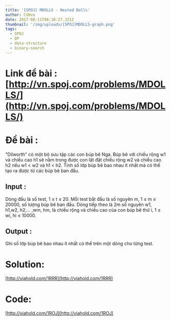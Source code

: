 ```yaml
---
title: '[SPOJ] MDOLLS - Nested Dolls'
author: CVHvn
date: 2017-08-11T06:30:27.321Z
thumbnail: '/img/uploads/[SPOJ]MDOLLS-graph.png'
tags:
  - SPOJ
  - DP
  - data-structure
  - binary-search
---
```

# Link đề bài : [http://vn.spoj.com/problems/MDOLLS/](http://vn.spoj.com/problems/MDOLLS/)

# Đề bài :
"Dilworth" có một bộ sưu tập các con búp bê Nga.  Búp bê với chiều rộng w1 
và chiều cao h1 sẽ nằm trong được con lật đật chiều rộng w2 và chiều cao h2
nếu w1 < w2 và h1 < h2. 
Tính số lớp búp bê bao nhau ít nhất mà có thể tạo ra được từ các búp bê ban đầu.

## Input :

Dòng đầu là số test,  1 ≤ t ≤ 20. Mỗi test bắt đầu là số nguyên m, 1 ≤ m ≤ 20000, số lượng búp bê ban đầu. Dòng tiếp theo là 2m số nguyên w1, h1,w2, h2,... ,wm, hm, là chiều rộng và chiều cao của con búp bê thứ i, 1 ≤ wi, hi ≤ 10000.

## Output :
Ghi số lớp búp bê bao nhau ít nhất có thể trên một dòng cho từng test.

# Solution: 

[http://viahold.com/1RRR](http://viahold.com/1RRR)

# Code: 

[http://viahold.com/1ROJ](http://viahold.com/1ROJ)
